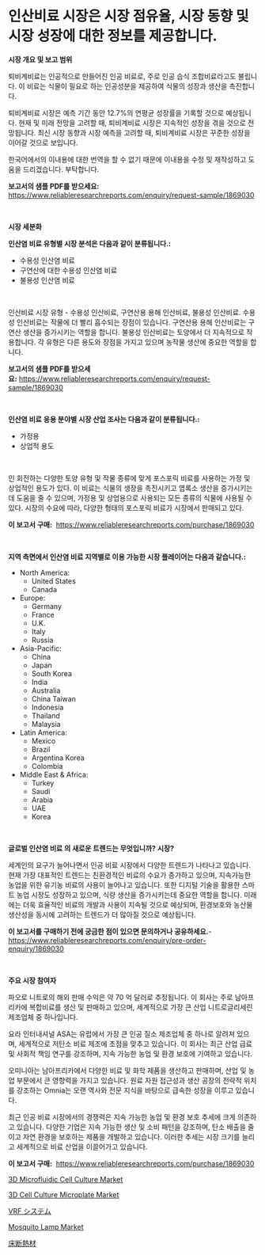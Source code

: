 <p><h1>인산비료 시장은 시장 점유율, 시장 동향 및 시장 성장에 대한 정보를 제공합니다.</h1></p><p><strong>시장 개요 및 보고 범위</strong></p>
<p><p>퇴비계비료는 인공적으로 만들어진 인공 비료로, 주로 인공 습식 조합비료라고도 불립니다. 이 비료는 식물이 필요로 하는 인공성분을 제공하여 식물의 성장과 생산을 촉진합니다. </p><p>퇴비계비료 시장은 예측 기간 동안 12.7%의 연평균 성장률을 기록할 것으로 예상됩니다. 현재 및 미래 전망을 고려할 때, 퇴비계비료 시장은 지속적인 성장을 겪을 것으로 전망됩니다. 최신 시장 동향과 시장 예측을 고려할 때, 퇴비계비료 시장은 꾸준한 성장을 이어갈 것으로 보입니다.</p><p>한국어에서의 이내용에 대한 번역을 할 수 없기 때문에 이내용을 수정 및 재작성하고 도움을 드리겠습니다. 부탁합니다.</p></p>
<p><strong>보고서의 샘플 PDF를 받으세요:</strong> <a href="https://www.reliableresearchreports.com/enquiry/request-sample/1869030">https://www.reliableresearchreports.com/enquiry/request-sample/1869030</a></p>
<p>&nbsp;</p>
<p><strong>시장 세분화</strong></p>
<p><strong>인산염 비료 유형별 시장 분석은 다음과 같이 분류됩니다.:</strong></p>
<p><ul><li>수용성 인산염 비료</li><li>구연산에 대한 수용성 인산염 비료</li><li>불용성 인산염 비료</li></ul></p>
<p>&nbsp;</p>
<p><p>인산비료 시장 유형 - 수용성 인산비료, 구연산용 용해 인산비료, 불용성 인산비료. 수용성 인산비료는 작물에 더 빨리 흡수되는 장점이 있습니다. 구연산용 용해 인산비료는 구연산 생산을 증가시키는 역할을 합니다. 불용성 인산비료는 토양에서 더 지속적으로 작용합니다. 각 유형은 다른 용도와 장점을 가지고 있으며 농작물 생산에 중요한 역할을 합니다.</p></p>
<p><strong>보고서의 샘플 PDF를 받으세요:</strong>&nbsp;<a href="https://www.reliableresearchreports.com/enquiry/request-sample/1869030">https://www.reliableresearchreports.com/enquiry/request-sample/1869030</a></p>
<p>&nbsp;</p>
<p><strong> 인산염 비료 응용 분야별 시장 산업 조사는 다음과 같이 분류됩니다.:</strong></p>
<p><ul><li>가정용</li><li>상업적 용도</li></ul></p>
<p>&nbsp;</p>
<p><p>인 회전하는 다양한 토양 유형 및 작물 종류에 맞게 포스포릭 비료를 사용하는 가정 및 상업적인 용도가 있다. 이 비료는 식물의 생장을 촉진시키고 엽록소 생산을 증가시키는 데 도움을 줄 수 있으며, 가정용 및 상업용으로 사용되는 모든 종류의 식물에 사용될 수 있다. 시장의 수요에 따라, 다양한 형태의 포스포릭 비료가 시장에서 판매되고 있다.</p></p>
<p><strong>이 보고서 구매:</strong>&nbsp; <a href="https://www.reliableresearchreports.com/purchase/1869030">https://www.reliableresearchreports.com/purchase/1869030</a></p>
<p>&nbsp;</p>
<p><strong>지역 측면에서 인산염 비료 지역별로 이용 가능한 시장 플레이어는 다음과 같습니다.:</strong></p>
<p><ul>
    <li>
        North America:
        <ul>
            <li>United States</li>
            <li>Canada</li>
        </ul>
    </li>
    <li>
        Europe:
        <ul>
            <li>Germany</li>
            <li>France</li>
            <li>U.K.</li>
            <li>Italy</li>
            <li>Russia</li>
        </ul>
    </li>
    <li>
        Asia-Pacific:
        <ul>
            <li>China</li>
            <li>Japan</li>
            <li>South Korea</li>
            <li>India</li>
            <li>Australia</li>
            <li>China Taiwan</li>
            <li>Indonesia</li>
            <li>Thailand</li>
            <li>Malaysia</li>
        </ul>
    </li>
    <li>
        Latin America:
        <ul>
            <li>Mexico</li>
            <li>Brazil</li>
            <li>Argentina Korea</li>
            <li>Colombia</li>
        </ul>
    </li>
    <li>
        Middle East & Africa:
        <ul>
            <li>Turkey</li>
            <li>Saudi</li>
            <li>Arabia</li>
            <li>UAE</li>
            <li>Korea</li>
        </ul>
    </li>
    </ul></p>
<p>&nbsp;</p>
<p><strong>글로벌 인산염 비료 의 새로운 트렌드는 무엇입니까? 시장?</strong></p>
<p><p>세계인의 요구가 늘어나면서 인공 비료 시장에서 다양한 트렌드가 나타나고 있습니다. 현재 가장 대표적인 트렌드는 친환경적인 비료의 수요가 증가하고 있으며, 지속가능한 농업을 위한 유기농 비료의 사용이 늘어나고 있습니다. 또한 디지털 기술을 활용한 스마트 농업 시장도 성장하고 있으며, 식량 생산을 증가시키는데 중요한 역할을 합니다. 미래에는 더욱 효율적인 비료의 개발과 사용이 지속될 것으로 예상되며, 환경보호와 농산물 생산성을 동시에 고려하는 트렌드가 더 많아질 것으로 예상됩니다.</p></p>
<p><strong>이 보고서를 구매하기 전에 궁금한 점이 있으면 문의하거나 공유하세요.</strong>- <a href="https://www.reliableresearchreports.com/enquiry/pre-order-enquiry/1869030">https://www.reliableresearchreports.com/enquiry/pre-order-enquiry/1869030</a></p>
<p>&nbsp;</p>
<p><strong>주요 시장 참여자</strong></p>
<p><p>파오로 니트로의 해외 판매 수익은 약 70 억 달러로 추정됩니다. 이 회사는 주로 남아프리카에 복합비료를 생산 및 판매하고 있으며, 세계적으로 가장 큰 산업 니트로글리세린 제조업체 중 하나입니다.</p><p>요라 인터내셔널 ASA는 유럽에서 가장 큰 인공 질소 제조업체 중 하나로 알려져 있으며, 세계적으로 저탄소 비료 제조에 초점을 맞추고 있습니다. 이 회사는 최근 산업 급료 및 사회적 책임 연구를 강조하며, 지속 가능한 농업 및 환경 보호에 기여하고 있습니다.</p><p>오미니아는 남아프리카에서 다양한 비료 및 화학 제품을 생산하고 판매하며, 산업 및 농업 부문에서 큰 영향력을 가지고 있습니다. 원료 자원 접근성과 생산 공장의 전략적 위치를 강조하는 Omnia는 오랜 역사와 전문 지식을 바탕으로 급속한 성장을 이루고 있습니다.</p><p>최근 인공 비료 시장에서의 경쟁력은 지속 가능한 농업 및 환경 보호 추세에 크게 의존하고 있습니다. 다양한 기업은 지속 가능한 생산 및 소비 패턴을 강조하며, 탄소 배출을 줄이고 자연 환경을 보호하는 제품을 개발하고 있습니다. 이러한 추세는 시장 크기를 늘리고 세계적으로 비료 산업을 이끌어가고 있습니다.</p></p>
<p><strong>이 보고서 구매:</strong>&nbsp;&nbsp;<a href="https://www.reliableresearchreports.com/purchase/1869030">https://www.reliableresearchreports.com/purchase/1869030</a></p>
<p><p><a href="https://issuu.com/reportprime-2/docs/3d-microfluidic-cell-culture-market-size-2030.pptx">3D Microfluidic Cell Culture Market</a></p><p><a href="https://issuu.com/reportprime-2/docs/3d-cell-culture-microplate-market-size-2030.pptx">3D Cell Culture Microplate Market</a></p><p><a href="https://medium.com/@hattietromp/vrf%E3%82%B7%E3%82%B9%E3%83%86%E3%83%A0%E5%B8%82%E5%A0%B4%E3%81%AE%E3%82%A4%E3%83%B3%E3%82%B5%E3%82%A4%E3%83%88-%E5%B8%82%E5%A0%B4%E3%81%AE%E3%83%88%E3%83%AC%E3%83%B3%E3%83%89-%E6%88%90%E9%95%B7-2024%E5%B9%B4%E3%81%8B%E3%82%892031%E5%B9%B4%E3%81%BE%E3%81%A7%E3%81%AE%E4%BA%88%E6%B8%AC-e36563dd4261">VRF システム</a></p><p><a href="https://github.com/ashepherd82/Market-Research-Report-List-3/blob/main/mosquito-lamp-market.md">Mosquito Lamp Market</a></p><p><a href="https://github.com/ycmtqqhvk3273/Market-Research-Report-List-1/blob/main/43737563558.md">床断熱材</a></p></p>
